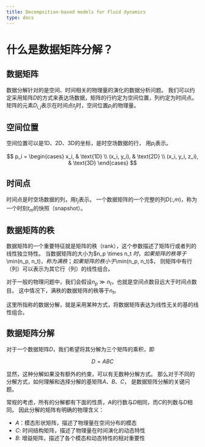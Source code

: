 ```yaml
---
title: Decompsition-based models for Fluid dynamics
type: docs
---
```


# 什么是数据矩阵分解？

## 数据矩阵

数据分解针对的是空间、时间相关的物理量的演化的数据分析问题。
我们可以约定采用矩阵$D$的方式来表达场数据，矩阵的行约定为空间位置，列约定为时间点。
矩阵的元素$D_{i,j}$表示在时间点$t_j$时，空间位置$p_i$的物理量。

## 空间位置

空间位置可以是1D、2D、3D的坐标，是时空场数据的行，
用$p_i$表示。

$$
p_i = \begin{cases}
x_i, & \text{1D} \\
(x_i, y_i), & \text{2D} \\
(x_i, y_i, z_i), & \text{3D}
\end{cases}
$$


## 时间点

时间点是时空场数据的列，用$t_j$表示。
一个数据矩阵的一个完整的列$D(:,m)$，称为一个时刻$t_m$的快照（snapshot）。

## 数据矩阵的秩

数据矩阵的一个重要特征就是矩阵的秩（rank），这个参数描述了矩阵行或者列的线性独立特性。
当数据矩阵的大小为$n_p \times n_t $时，
如果矩阵的秩等于$\min(n_p, n_t)$，称为满秩；
如果矩阵的秩小于$\min(n_p, n_t)$，
则矩阵中有行（列）可以表示为其它行（列）的线性组合。

对于一般的物理问题中，我们会假设$n_p \gg n_t$，也就是空间点数目远大于时间点数目。
这中情况下，满秩的数据矩阵的秩等于$n_t$。

这里所指称的数据分解，就是采用某种方式，将数据矩阵表达为线性无关的基的线性组合。


## 数据矩阵分解

对于一个数据矩阵$D$，我们希望将其分解为三个矩阵的乘积，即

$$
D = A B C
$$

显然，这种分解如果没有额外的约束，可以有无数种分解方式。
那么对于不同的分解方式，如何理解和选择分解的基矩阵$A$、$B$、$C$，
是数据矩阵分解的关键问题。

常规的考虑，所有的分解都有下面的性质，$A$的行数与$D$相同，而$C$的列数与$D$相同。
因此分解的矩阵有明确的物理含义：

- $A$：模态形状矩阵，描述了物理量在空间分布的模态
- $C$: 时间结构矩阵，描述了物理量在时间演化的动态特性
- $B$: 增益矩阵，描述了各个模态和动态特性的相对重要性